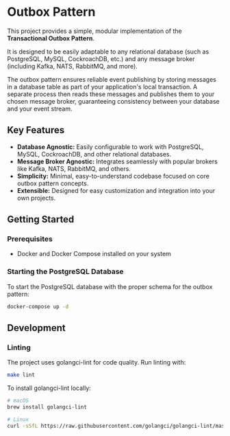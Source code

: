 # Outbox Pattern

This project provides a simple, modular implementation of the **Transactional Outbox Pattern**. 

It is designed to be easily adaptable to any relational database (such as PostgreSQL, MySQL, CockroachDB, etc.) and any message broker (including Kafka, NATS, RabbitMQ, and more).

The outbox pattern ensures reliable event publishing by storing messages in a database table as part of your application's local transaction. A separate process then reads these messages and publishes them to your chosen message broker, guaranteeing consistency between your database and your event stream.

## Key Features

- **Database Agnostic:** Easily configurable to work with PostgreSQL, MySQL, CockroachDB, and other relational databases.
- **Message Broker Agnostic:** Integrates seamlessly with popular brokers like Kafka, NATS, RabbitMQ, and others.
- **Simplicity:** Minimal, easy-to-understand codebase focused on core outbox pattern concepts.
- **Extensible:** Designed for easy customization and integration into your own projects.

## Getting Started

### Prerequisites

- Docker and Docker Compose installed on your system

### Starting the PostgreSQL Database

To start the PostgreSQL database with the proper schema for the outbox pattern:

```bash
docker-compose up -d
```

## Development

### Linting

The project uses golangci-lint for code quality. Run linting with:

```bash
make lint
```

To install golangci-lint locally:

```bash
# macOS
brew install golangci-lint

# Linux
curl -sSfL https://raw.githubusercontent.com/golangci/golangci-lint/master/install.sh | sh -s -- -b $(go env GOPATH)/bin
```